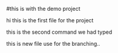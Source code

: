 #this is with the demo project

hi this is the first file for the project

this is the second command we had typed

this is new file use for the branching..